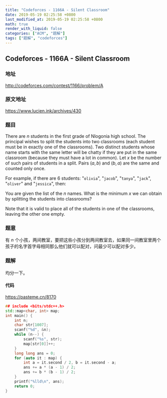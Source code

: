 ```yaml
---
title: "Codeforces - 1166A - Silent Classroom"
date: 2019-05-19 02:25:58 +0800
last_modified_at: 2019-05-19 02:25:58 +0800
math: true
render_with_liquid: false
categories: ["ACM", "题解"]
tags: ["题解", "codeforces"]
---
```


## Codeforces - 1166A - Silent Classroom

### 地址

http://codeforces.com/contest/1166/problem/A

### 原文地址

https://www.lucien.ink/archives/430

### 题目

There are $n$ students in the first grade of Nlogonia high school. The principal wishes to split the students into two classrooms (each student must be in exactly one of the classrooms). Two distinct students whose name starts with the same letter will be chatty if they are put in the same classroom (because they must have a lot in common). Let $x$ be the number of such pairs of students in a split. Pairs $(a, b)$ and $(b, a)$ are the same and counted only once.

For example, if there are $6$ students: "`olivia`", "`jacob`", "`tanya`", "`jack`", "`oliver`" and "`jessica`", then:

You are given the list of the $n$ names. What is the minimum $x$ we can obtain by splitting the students into classrooms?

Note that it is valid to place all of the students in one of the classrooms, leaving the other one empty.



### 题意

有 $n$ 个小孩，两间教室，要把这些小孩分到两间教室去，如果同一间教室里两个孩子的名字首字母相同那么他们就可以配对，问最少可以配对多少。

### 题解

均分一下。

#### 代码

https://pasteme.cn/8170

```cpp
## include <bits/stdc++.h>
std::map<char, int> map;
int main() {
    int n;
    char str[1007];
    scanf("%d", &n);
    while (n--) {
        scanf("%s", str);
        map[str[0]]++;
    }
    long long ans = 0;
    for (auto it : map) {
        int a = it.second / 2, b = it.second - a;
        ans += a * (a - 1) / 2;
        ans += b * (b - 1) / 2;
    }
    printf("%lld\n", ans);
    return 0;
}

```
